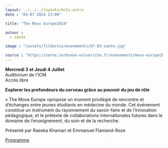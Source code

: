 ```yaml
---
layout: ../../../layouts/Actu.astro
date : "03-07-2024 23:00"

title: "The Mouv Europe2024"

auteur :
  - sante

image : "/assets/fildactus/evenements/07-03-sante.jpg"

source : "https://sante.sorbonne-universite.fr/evenements/mouv-europe2024"
---
```


__Mercredi 3 et Jeudi 4 Juillet__  
Auditorium de l'ICM  
Accès libre

__Explorer les profondeurs du cerveau grâce au pouvoir du jeu de rôle__

« The Move Europe »propose un moment privilégié de rencontre et d’échanges entre jeunes étudiants en médecine du monde. Cet événement constitue un instrument du rayonnement du savoir-faire et de l’innovation pédagogique, et le prétexte de collaborations internationales futures dans le domaine de l’enseignement, du soin et de la recherche.

Présenté par Raeeka Khamari et Emmanuel Flamand-Roze

[Programme](https://sante.sorbonne-universite.fr/evenements/mouv-europe2024)